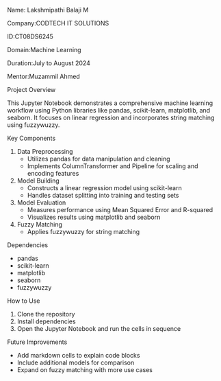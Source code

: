 Name: Lakshmipathi Balaji M

Company:CODTECH IT SOLUTIONS

ID:CT08DS6245

Domain:Machine Learning

Duration:July to August 2024

Mentor:Muzammil Ahmed

Project Overview

This Jupyter Notebook demonstrates a comprehensive machine learning workflow using Python libraries like pandas, scikit-learn, matplotlib, and seaborn. It focuses on linear regression and incorporates string matching using fuzzywuzzy.

Key Components

1. Data Preprocessing
    - Utilizes pandas for data manipulation and cleaning
    - Implements ColumnTransformer and Pipeline for scaling and encoding features
2. Model Building
    - Constructs a linear regression model using scikit-learn
    - Handles dataset splitting into training and testing sets
3. Model Evaluation
    - Measures performance using Mean Squared Error and R-squared
    - Visualizes results using matplotlib and seaborn
4. Fuzzy Matching
    - Applies fuzzywuzzy for string matching

Dependencies

- pandas
- scikit-learn
- matplotlib
- seaborn
- fuzzywuzzy

How to Use

1. Clone the repository
2. Install dependencies
3. Open the Jupyter Notebook and run the cells in sequence

Future Improvements

- Add markdown cells to explain code blocks
- Include additional models for comparison
- Expand on fuzzy matching with more use cases
